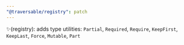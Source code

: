 ```yaml
---
"@traversable/registry": patch
---
```


✨(registry): adds type utilities: `Partial`, `Required`, `Require`, `KeepFirst`, `KeepLast`, `Force`, `Mutable`, `Part`
